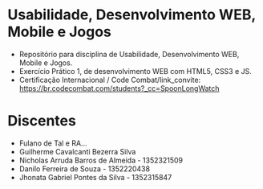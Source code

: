 # Usabilidade, Desenvolvimento WEB, Mobile e Jogos
- Repositório para disciplina de Usabilidade, Desenvolvimento WEB, Mobile e Jogos.
- Exercício Prático 1, de desenvolvimento WEB com HTML5, CSS3 e JS.
- Certificação Internacional / Code Combat/link_convite: https://br.codecombat.com/students?_cc=SpoonLongWatch 

# Discentes
- Fulano de Tal e RA...
- Guilherme Cavalcanti Bezerra Silva
- Nicholas Arruda Barros de Almeida - 1352321509
- Danilo Ferreira de Souza - 1352220438
- Jhonata Gabriel Pontes da Silva - 1352315847

